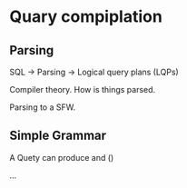 # Quary compiplation

## Parsing

SQL -> Parsing -> Logical query plans (LQPs)

Compiler theory. How is things parsed.

Parsing to a SFW.

## Simple Grammar

A Quety can produce <SFW> and (<Query>)

...

